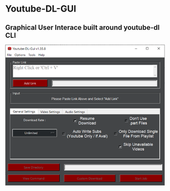 # Youtube-DL-GUI

## Graphical User Interace built around youtube-dl CLI

![screenshot.1.35.8](screenshot.png)